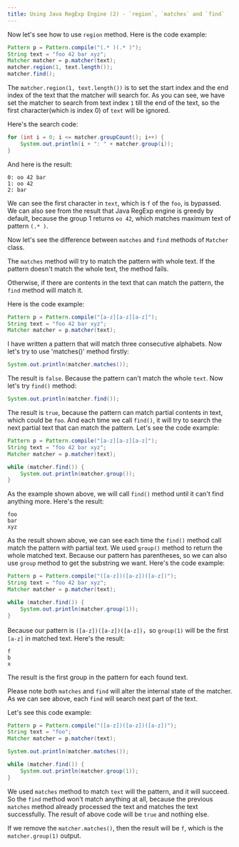 ```yaml
---
title: Using Java RegExp Engine (2) - `region`, `matches` and `find`
---
```


Now let's see how to use `region` method. Here is the code example:

```java
Pattern p = Pattern.compile("(.* )(.* )");
String text = "foo 42 bar xyz";
Matcher matcher = p.matcher(text);
matcher.region(1, text.length());
matcher.find();
```

The `matcher.region(1, text.length())` is to set the start index and the end index of the text that the matcher will search for. As you can see, we have set the matcher to search from text index `1` till the end of the text, so the first character(which is index 0) of `text` will be ignored.

Here's the search code:

```java
for (int i = 0; i <= matcher.groupCount(); i++) {
    System.out.println(i + ": " + matcher.group(i));
}
```

And here is the result:

```
0: oo 42 bar
1: oo 42
2: bar
```

We can see the first character in `text`, which is `f` of the `foo`, is bypassed. We can also see from the result that Java RegExp engine is greedy by default, because the group 1 returns `oo 42`, which matches maximum text of pattern `(.* )`.

Now let's see the difference between `matches` and `find` methods of `Matcher` class.

The `matches` method will try to match the pattern with whole text. If the pattern doesn't match the whole text, the method fails.

Otherwise, if there are contents in the text that can match the pattern, the `find` method will match it.

Here is the code example:

```java
Pattern p = Pattern.compile("[a-z][a-z][a-z]");
String text = "foo 42 bar xyz";
Matcher matcher = p.matcher(text);
```

I have written a pattern that will match three consecutive alphabets. Now let's try to use 'matches()' method firstly:

```java
System.out.println(matcher.matches());
```

The result is `false`. Because the pattern can't match the whole `text`. Now let's try `find()` method:

```java
System.out.println(matcher.find());
```

The result is `true`, because the pattern can match partial contents in text, which could be `foo`. And each time we call `find()`, it will try to search the next partial text that can match the pattern. Let's see the code example:

```java
Pattern p = Pattern.compile("[a-z][a-z][a-z]");
String text = "foo 42 bar xyz";
Matcher matcher = p.matcher(text);

while (matcher.find()) {
    System.out.println(matcher.group());
}
```

As the example shown above, we will call `find()` method until it can't find anything more. Here's the result:

```
foo
bar
xyz
```

As the result shown above, we can see each time the `find()` method call match the pattern with partial text. We used `group()` method to return the whole matched text. Because our pattern has parentheses, so we can also use `group` method to get the substring we want. Here's the code example:

```java
Pattern p = Pattern.compile("([a-z])([a-z])([a-z])");
String text = "foo 42 bar xyz";
Matcher matcher = p.matcher(text);

while (matcher.find()) {
    System.out.println(matcher.group(1));
}
```

Because our pattern is `([a-z])([a-z])([a-z])`，so `group(1)` will be the first `[a-z]` in matched text. Here's the result:

```
f
b
x
```

The result is the first group in the pattern for each found text.

Please note both `matches` and `find` will alter the internal state of the matcher. As we can see above, each `find` will search next part of the text.

Let's see this code example:

```java
Pattern p = Pattern.compile("([a-z])([a-z])([a-z])");
String text = "foo";
Matcher matcher = p.matcher(text);

System.out.println(matcher.matches());

while (matcher.find()) {
    System.out.println(matcher.group(1));
}
```

We used `matches` method to match `text` will the pattern, and it will succeed. So the `find` method won't match anything at all, because the previous `matches` method already processed the text and matches the text successfully. The result of above code will be `true` and nothing else.

If we remove the `matcher.matches()`, then the result will be `f`, which is the `matcher.group(1)` output.
